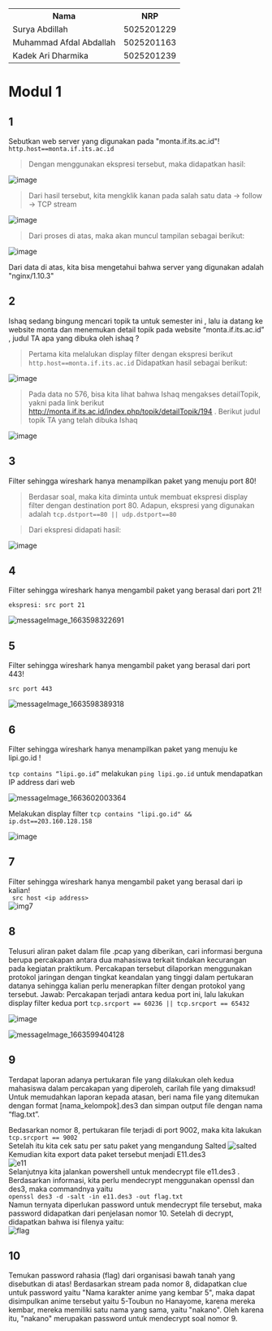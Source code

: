 
<table>
<tr>
<th>Nama</th>
<th>NRP </th>
</tr>
<tr>
<td>Surya Abdillah</td>
<td>5025201229 </td>
</tr>
<tr>
<td>Muhammad Afdal Abdallah</td>
<td>5025201163 </td>
</tr>
<tr>
<td>Kadek Ari Dharmika</td>
<td>5025201239 </td>
</tr>
</table>

# Modul 1

## 1
Sebutkan web server yang digunakan pada "monta.if.its.ac.id"!
```http.host==monta.if.its.ac.id```
> Dengan menggunakan ekspresi tersebut, maka didapatkan hasil:

![image](https://user-images.githubusercontent.com/103357229/192022850-3a94c6ee-7129-4733-9918-1867588207c1.png)

> Dari hasil tersebut, kita mengklik kanan pada salah satu data -> follow -> TCP stream

![image](https://user-images.githubusercontent.com/103357229/192023446-08f99e24-67de-43df-9f13-a8536dc1b834.png)

> Dari proses di atas, maka akan muncul tampilan sebagai berikut:

![image](https://user-images.githubusercontent.com/103357229/192023800-627a76a6-58c5-421a-a768-e9c49b5141b2.png)

Dari data di atas, kita bisa mengetahui bahwa server yang digunakan adalah "nginx/1.10.3"

## 2
Ishaq sedang bingung mencari topik ta untuk semester ini , lalu ia datang ke website monta dan menemukan detail topik pada website “monta.if.its.ac.id” , judul TA apa yang dibuka oleh ishaq ?
> Pertama kita melalukan display filter dengan ekspresi berikut <br>
```http.host==monta.if.its.ac.id```
> Didapatkan hasil sebagai berikut:

![image](https://user-images.githubusercontent.com/103357229/192024891-eaaba41b-379d-4ece-ab7f-ea1805ddc7ac.png)

> Pada data no 576, bisa kita lihat bahwa Ishaq mengakses detailTopik, yakni pada link berikut http://monta.if.its.ac.id/index.php/topik/detailTopik/194 . Berikut judul topik TA yang telah dibuka Ishaq

![image](https://user-images.githubusercontent.com/103357229/192025346-e8600944-ae20-49c0-9889-d96007bc218a.png)

## 3
Filter sehingga wireshark hanya menampilkan paket yang menuju port 80!
> Berdasar soal, maka kita diminta untuk membuat ekspresi display filter dengan destination port 80. Adapun, ekspresi yang digunakan adalah 
```tcp.dstport==80 || udp.dstport==80```

> Dari ekspresi didapati hasil:

![image](https://user-images.githubusercontent.com/103357229/192025676-c8a5e724-ee3e-495c-84a2-6c64f330fa91.png)
## 4
Filter sehingga wireshark hanya mengambil paket yang berasal dari port 21!

```ekspresi: src port 21```

![messageImage_1663598322691](https://user-images.githubusercontent.com/112912351/192091523-54d312e7-b91d-4f83-8832-dfbc18e05575.jpg)

## 5
Filter sehingga wireshark hanya mengambil paket yang berasal dari port 443!

```src port 443```

![messageImage_1663598389318](https://user-images.githubusercontent.com/112912351/192091581-166c87c5-8e0d-4afc-a407-9d4e6cb5e954.jpg)

## 6
Filter sehingga wireshark hanya menampilkan paket yang menuju ke lipi.go.id !

```tcp contains “lipi.go.id”```
melakukan ```ping lipi.go.id``` untuk mendapatkan IP address dari web

![messageImage_1663602003364](https://user-images.githubusercontent.com/112912351/192091620-1fc02204-2b84-4f0e-9fe0-1bcec9e2db2a.jpg)

Melakukan display filter ```tcp contains "lipi.go.id" && ip.dst==203.160.128.158```

![image](https://user-images.githubusercontent.com/112912351/192091727-2e0c4cf4-8c7d-435b-a34a-58cf50a99507.png)

## 7 
Filter sehingga wireshark hanya mengambil paket yang berasal dari ip kalian! <br>
``` src host <ip address>```<br>
![img7](https://drive.google.com/uc?export=view&id=1AgOwdPaj0WR_iGVZ3NPSfr-KsvJH1M8W)

## 8
Telusuri aliran paket dalam file .pcap yang diberikan, cari informasi berguna berupa percakapan antara dua mahasiswa terkait tindakan kecurangan pada kegiatan praktikum. Percakapan tersebut dilaporkan menggunakan protokol jaringan dengan tingkat keandalan yang tinggi dalam pertukaran datanya sehingga kalian perlu menerapkan filter dengan protokol yang tersebut.
Jawab:
Percakapan terjadi antara kedua port ini, lalu lakukan display filter kedua port
```tcp.srcport == 60236 || tcp.srcport == 65432```

![image](https://user-images.githubusercontent.com/112912351/192091800-019fd551-d774-42a5-b82d-9659427e3d9f.png)

![messageImage_1663599404128](https://user-images.githubusercontent.com/112912351/192091763-09982708-47ff-4493-9d49-d807a5c51048.jpg)

## 9
Terdapat laporan adanya pertukaran file yang dilakukan oleh kedua mahasiswa dalam percakapan yang diperoleh, carilah file yang dimaksud! Untuk memudahkan laporan kepada atasan, beri nama file yang ditemukan dengan format [nama_kelompok].des3 dan simpan output file dengan nama “flag.txt”. <br>

Bedasarkan nomor 8, pertukaran file terjadi di port 9002, maka kita lakukan <br>
```tcp.srcport == 9002```<br>
Setelah itu kita cek satu per satu paket yang mengandung Salted
![salted](https://drive.google.com/uc?export=view&id=1btaiWnhaDOrd66_2M0fmQpYZ_i5wuNS5)
<br>
Kemudian kita export data paket tersebut menjadi E11.des3 <br>
![e11](https://drive.google.com/uc?export=view&id=1Eu0pTQpJet1tdYjiuMmajnmFPYjNdImf)<br>
Selanjutnya kita jalankan powershell untuk mendecrypt file e11.des3 . Berdasarkan informasi, kita perlu mendecrypt menggunakan openssl dan des3, maka commandnya yaitu <br>
```openssl des3 -d -salt -in e11.des3 -out flag.txt```
<br>
Namun ternyata diperlukan password untuk mendecrypt file tersebut, maka password didapatkan dari penjelasan nomor 10.
Setelah di decrypt, didapatkan bahwa isi filenya yaitu:<br>
![flag](https://drive.google.com/uc?export=view&id=1gNzNWfliqVtWXs7j4A2QjpWEgHVsmdBV)


## 10 
Temukan password rahasia (flag) dari organisasi bawah tanah yang disebutkan di atas!
Berdasarkan stream pada nomor 8, didapatkan clue untuk password yaitu "Nama karakter anime yang kembar 5", maka dapat disimpulkan anime tersebut yaitu 5-Toubun no Hanayome, karena mereka kembar, mereka memiliki satu nama yang sama, yaitu "nakano". Oleh karena itu, "nakano" merupakan password untuk mendecrypt soal nomor 9.

 
